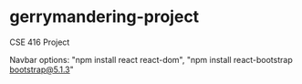 # gerrymandering-project
CSE 416 Project

Navbar options: "npm install react react-dom", "npm install react-bootstrap bootstrap@5.1.3" <br />